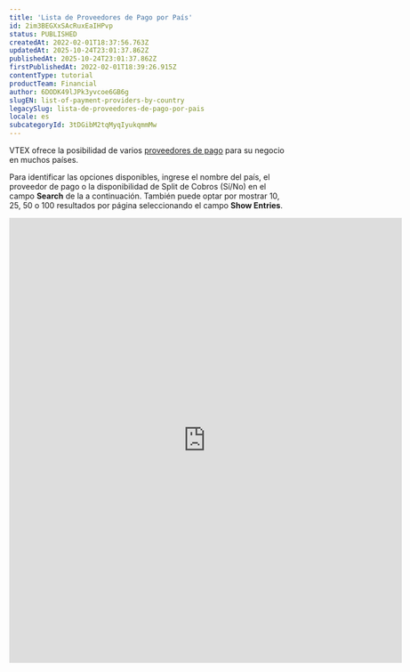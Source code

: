 ```yaml
---
title: 'Lista de Proveedores de Pago por País'
id: 2im3BEGXxSAcRuxEaIHPvp
status: PUBLISHED
createdAt: 2022-02-01T18:37:56.763Z
updatedAt: 2025-10-24T23:01:37.862Z
publishedAt: 2025-10-24T23:01:37.862Z
firstPublishedAt: 2022-02-01T18:39:26.915Z
contentType: tutorial
productTeam: Financial
author: 6DODK49lJPk3yvcoe6GB6g
slugEN: list-of-payment-providers-by-country
legacySlug: lista-de-proveedores-de-pago-por-pais
locale: es
subcategoryId: 3tDGibM2tqMyqIyukqmmMw
---
```


VTEX ofrece la posibilidad de varios [proveedores de pago](/es/tutorial/afiliacoes-de-gateway--tutorials_444) para su negocio en muchos países.

Para identificar las opciones disponibles, ingrese el nombre del país, el proveedor de pago o la disponibilidad de Split de Cobros (Sí/No) en el campo **Search** de la a continuación. También puede optar por mostrar 10, 25, 50 o 100 resultados por página seleccionando el campo **Show Entries**.

<iframe src="https://vtexhelp.myvtex.com/en/tables/payments/es" loading="lazy" title="Lista de Proveedores de Pago por País" width="140%" height="800" style="border:none;"></iframe>

